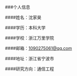 ###个人信息

####姓名：沈家昊

####学历：本科大学

####学校：浙江万里学院

####邮箱：1090275061@qq.com

####地址：浙江省宁波市

####研究方向：通信工程
